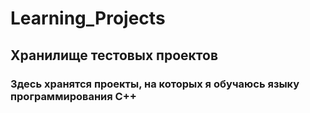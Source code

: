 # Learning_Projects
## Хранилище тестовых проектов
### Здесь хранятся проекты, на которых я обучаюсь языку программирования С++
